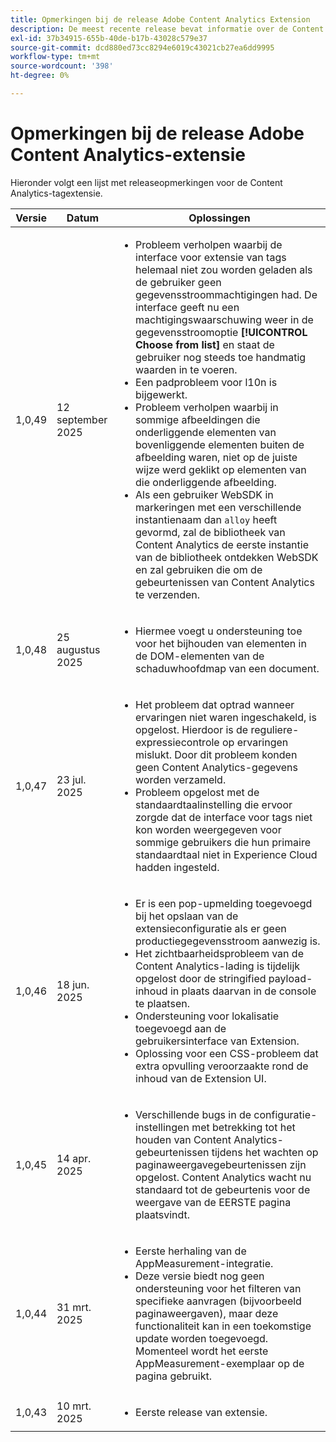 ```yaml
---
title: Opmerkingen bij de release Adobe Content Analytics Extension
description: De meest recente release bevat informatie over de Content Analytics-tagextensie in Adobe Experience Platform.
exl-id: 37b34915-655b-40de-b17b-43028c579e37
source-git-commit: dcd880ed73cc8294e6019c43021cb27ea6dd9995
workflow-type: tm+mt
source-wordcount: '398'
ht-degree: 0%

---
```


# Opmerkingen bij de release Adobe Content Analytics-extensie

Hieronder volgt een lijst met releaseopmerkingen voor de Content Analytics-tagextensie.

| Versie | Datum | Oplossingen |
|---|---|---|
| 1,0,49 | 12 september 2025 | <ul><li>Probleem verholpen waarbij de interface voor extensie van tags helemaal niet zou worden geladen als de gebruiker geen gegevensstroommachtigingen had. De interface geeft nu een machtigingswaarschuwing weer in de gegevensstroomoptie **[!UICONTROL Choose from list]** en staat de gebruiker nog steeds toe handmatig waarden in te voeren.</li><li>Een padprobleem voor l10n is bijgewerkt.</li><li>Probleem verholpen waarbij in sommige afbeeldingen die onderliggende elementen van bovenliggende elementen buiten de afbeelding waren, niet op de juiste wijze werd geklikt op elementen van die onderliggende afbeelding.</li><li>Als een gebruiker WebSDK in markeringen met een verschillende instantienaam dan `alloy` heeft gevormd, zal de bibliotheek van Content Analytics de eerste instantie van de bibliotheek ontdekken WebSDK en zal gebruiken die om de gebeurtenissen van Content Analytics te verzenden.</li></ul> |
| 1,0,48 | 25 augustus 2025 | <ul><li>Hiermee voegt u ondersteuning toe voor het bijhouden van elementen in de DOM-elementen van de schaduwhoofdmap van een document.</li></ul> |
| 1,0,47 | 23 jul. 2025 | <ul><li>Het probleem dat optrad wanneer ervaringen niet waren ingeschakeld, is opgelost. Hierdoor is de reguliere-expressiecontrole op ervaringen mislukt. Door dit probleem konden geen Content Analytics-gegevens worden verzameld.</li><li>Probleem opgelost met de standaardtaalinstelling die ervoor zorgde dat de interface voor tags niet kon worden weergegeven voor sommige gebruikers die hun primaire standaardtaal niet in Experience Cloud hadden ingesteld.</li></ul> |
| 1,0,46 | 18 jun. 2025 | <ul><li>Er is een pop-upmelding toegevoegd bij het opslaan van de extensieconfiguratie als er geen productiegegevensstroom aanwezig is.</li><li>Het zichtbaarheidsprobleem van de Content Analytics-lading is tijdelijk opgelost door de stringified payload-inhoud in plaats daarvan in de console te plaatsen.</li><li>Ondersteuning voor lokalisatie toegevoegd aan de gebruikersinterface van Extension.</li><li>Oplossing voor een CSS-probleem dat extra opvulling veroorzaakte rond de inhoud van de Extension UI.</li></ul> |
| 1,0,45 | 14 apr. 2025 | <ul><li>Verschillende bugs in de configuratie-instellingen met betrekking tot het houden van Content Analytics-gebeurtenissen tijdens het wachten op paginaweergavegebeurtenissen zijn opgelost. Content Analytics wacht nu standaard tot de gebeurtenis voor de weergave van de EERSTE pagina plaatsvindt.</li></ul> |
| 1,0,44 | 31 mrt. 2025 | <ul><li>Eerste herhaling van de AppMeasurement-integratie.</li><li>Deze versie biedt nog geen ondersteuning voor het filteren van specifieke aanvragen (bijvoorbeeld paginaweergaven), maar deze functionaliteit kan in een toekomstige update worden toegevoegd. Momenteel wordt het eerste AppMeasurement-exemplaar op de pagina gebruikt.</li></ul> |
| 1,0,43 | 10 mrt. 2025 | <ul><li>Eerste release van extensie.</li></ul> |
